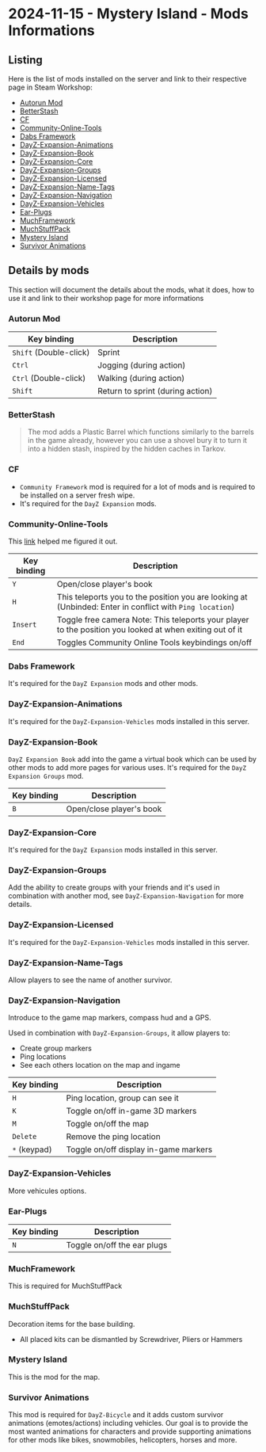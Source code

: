 # 2024-11-15 - Mystery Island - Mods Informations

## Listing

Here is the list of mods installed on the server and link to their respective page in Steam Workshop:

* [Autorun Mod](https://steamcommunity.com/sharedfiles/filedetails/?id=2313173630)
* [BetterStash](https://steamcommunity.com/sharedfiles/filedetails/?id=2710385029)
* [CF](https://steamcommunity.com/sharedfiles/filedetails/?id=1559212036)
* [Community-Online-Tools](https://steamcommunity.com/sharedfiles/filedetails/?id=1564026768)
* [Dabs Framework](https://steamcommunity.com/sharedfiles/filedetails/?id=2545327648)
* [DayZ-Expansion-Animations](https://steamcommunity.com/workshop/filedetails/?id=2793893086)
* [DayZ-Expansion-Book](https://steamcommunity.com/sharedfiles/filedetails/?id=2572324799)
* [DayZ-Expansion-Core](https://steamcommunity.com/sharedfiles/filedetails/?id=2291785308)
* [DayZ-Expansion-Groups](https://steamcommunity.com/sharedfiles/filedetails/?id=2792983364)
* [DayZ-Expansion-Licensed](https://steamcommunity.com/workshop/filedetails/?id=2116157322)
* [DayZ-Expansion-Name-Tags](https://steamcommunity.com/sharedfiles/filedetails/?id=2576460232)
* [DayZ-Expansion-Navigation](https://steamcommunity.com/sharedfiles/filedetails/?id=2792984722)
* [DayZ-Expansion-Vehicles](https://steamcommunity.com/sharedfiles/filedetails/?id=2291785437)
* [Ear-Plugs](https://steamcommunity.com/sharedfiles/filedetails/?id=1819514788)
* [MuchFramework](https://steamcommunity.com/workshop/filedetails/?id=3171576913)
* [MuchStuffPack](https://steamcommunity.com/sharedfiles/filedetails/?id=1991570984)
* [Mystery Island](https://steamcommunity.com/sharedfiles/filedetails/?id=3332045448)
* [Survivor Animations](https://steamcommunity.com/sharedfiles/filedetails/?id=2918418331)

## Details by mods

This section will document the details about the mods, what it does, how to use it and link to their workshop page for more informations

### Autorun Mod

| Key binding | Description |
|-------------|-------------|
| `Shift` (Double-click)| Sprint |
| `Ctrl` | Jogging (during action) |
| `Ctrl` (Double-click)| Walking (during action) |
| `Shift`     | Return to sprint (during action) |

### BetterStash

> The mod adds a Plastic Barrel which functions similarly to the barrels in the game already, however you can use a shovel bury it to turn it into a hidden stash, inspired by the hidden caches in Tarkov.

### CF

* `Community Framework` mod is required for a lot of mods and is required to be installed on a server fresh wipe. 
* It's required for the `DayZ Expansion` mods.

### Community-Online-Tools

This [link](https://pingperfect.com/index.php/knowledgebase/400/DayZ--How-To-Install-Community-Online-Tools-and-CF-Admin-Tools.html) helped me figured it out.

| Key binding | Description |
|-------------|-------------|
| `Y`         | Open/close player's book |
| `H`         | This teleports you to the position you are looking at (Unbinded: Enter in conflict with `Ping location`) |
| `Insert`    | Toggle free camera Note: This teleports your player to the position you looked at when exiting out of it |
| `End`       | Toggles Community Online Tools keybindings on/off |

### Dabs Framework

It's required for the `DayZ Expansion` mods and other mods.

### DayZ-Expansion-Animations

It's required for the `DayZ-Expansion-Vehicles` mods installed in this server.

### DayZ-Expansion-Book

`DayZ Expansion Book` add into the game a virtual book which can be used by other mods to add more pages for various uses. It's required for the `DayZ Expansion Groups` mod.

| Key binding | Description |
|-------------|-------------|
| `B`         | Open/close player's book |

### DayZ-Expansion-Core

It's required for the `DayZ Expansion` mods installed in this server.

### DayZ-Expansion-Groups

Add the ability to create groups with your friends and it's used in combination with another mod, see `DayZ-Expansion-Navigation` for more details.

### DayZ-Expansion-Licensed

It's required for the `DayZ-Expansion-Vehicles` mods installed in this server.

### DayZ-Expansion-Name-Tags

Allow players to see the name of another survivor.

### DayZ-Expansion-Navigation

Introduce to the game map markers, compass hud and a GPS. 

Used in combination with `DayZ-Expansion-Groups`, it allow players to:
* Create group markers
* Ping locations
* See each others location on the map and ingame

| Key binding | Description |
|-------------|-------------|
| `H`         | Ping location, group can see it |
| `K`         | Toggle on/off in-game 3D markers |
| `M`         | Toggle on/off the map |
| `Delete`    | Remove the ping location |
| `*` (keypad)| Toggle on/off display in-game markers |

### DayZ-Expansion-Vehicles

More vehicules options.

### Ear-Plugs

| Key binding | Description |
|-------------|-------------|
| `N`         | Toggle on/off the ear plugs |

### MuchFramework

This is required for MuchStuffPack

### MuchStuffPack

Decoration items for the base building.

* All placed kits can be dismantled by Screwdriver, Pliers or Hammers

### Mystery Island

This is the mod for the map.

### Survivor Animations

This mod is required for `DayZ-Bicycle` and it adds custom survivor animations (emotes/actions) including vehicles. Our goal is to provide the most wanted animations for characters and provide supporting animations for other mods like bikes, snowmobiles, helicopters, horses and more.
